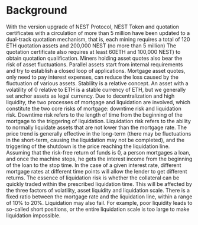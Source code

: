 # Background

With the version upgrade of NEST Protocol, NEST Token and quotation certificates with a circulation of more than 5 million have been updated to a dual-track quotation mechanism, that is, each mining requires a total of 120 ETH quotation assets and 200,000 NEST (no more than 5 million) The quotation certificate also requires at least 60ETH and 100,000 NEST) to obtain quotation qualification. Miners holding asset quotes also bear the risk of asset fluctuations. Parallel assets start from internal requirements and try to establish a closed loop of applications. Mortgage asset quotes, only need to pay interest expenses, can reduce the loss caused by the fluctuation of various assets. Stability is a relative concept. An asset with a volatility of 0 relative to ETH is a stable currency of ETH, but we generally set anchor assets as legal currency. Due to decentralization and high liquidity, the two processes of mortgage and liquidation are involved, which constitute the two core risks of mortgage: downtime risk and liquidation risk. Downtime risk refers to the length of time from the beginning of the mortgage to the triggering of liquidation. Liquidation risk refers to the ability to normally liquidate assets that are not lower than the mortgage rate. The price trend is generally effective in the long-term (there may be fluctuations in the short-term, causing the liquidation may not be completed), and the triggering of the shutdown is the price reaching the liquidation line. Assuming that the risk-free return of funds is 0, a person mortgages a loan, and once the machine stops, he gets the interest income from the beginning of the loan to the stop time. In the case of a given interest rate, different mortgage rates at different time points will allow the lender to get different returns. The essence of liquidation risk is whether the collateral can be quickly traded within the prescribed liquidation time. This will be affected by the three factors of volatility, asset liquidity and liquidation scale. There is a fixed ratio between the mortgage rate and the liquidation line, within a range of 10% to 20%. Liquidation may also fail. For example, poor liquidity leads to so-called short positions, or the entire liquidation scale is too large to make liquidation impossible.
